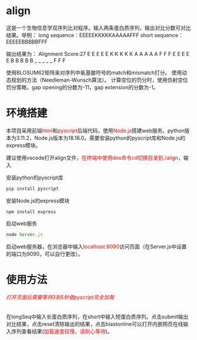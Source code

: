 # align
  这是一个生物信息学双序列比对程序。输入两条蛋白质序列，输出对比分数可对比结果。举例：
long sequence：EEEEEKKKKKAAAAAFFF
short sequence：EEEEEBBBBBFFF

输出结果为：
  Alignment Score:27
  E E E E E K K K K K A A A A A F F F
  E E E E E B B B B B _ _ _ _ _ F F F

  使用BLOSUM62矩阵来对序列中氨基酸符号的match和mismatch打分。
  使用动态规划的方法（Needleman-Wunsch算法）。
  计算空位的罚分时，使用仿射空位罚分策略，gap opening的分数为-11，gap extension的分数为-1。

# 环境搭建
  本项目采用前端<font color=red>html</font>和<font color=red>pyscript</font>后端代码，使用<font color=red>Node.js</font>搭建web服务。python版本为3.11.2，Node.js版本为18.16.0。需要安装python的pyscript库和Node.js的express模块。

建议使用vscode打开align文件，<font color=red>在终端中使用dos命令cd切换目录到./align</font>，输入

安装python的pyscript库

```python
pip install pyscript
```

  安装Node.js的express模块

```
npm install express
```

启动web服务

```node.js
node Server.js
```

启动web服务器，在浏览器中输入<font color=red>localhost:9090</font>访问页面（在Server.js中设置的端口为9090，可以自行更改）。



# 使用方法

###### <font color='red'>打开页面后需要等待3到5秒使pyscript完全加载 </font>

​	在longSeq中输入长蛋白质序列，在short中输入短蛋白质序列。点击submit输出对比结果，点击reset清除输出的结果，点击blastonline可以打开内嵌网页在线输入序列查看结果(<font color='red'>加载速度较慢，请耐心等待</font>)。
